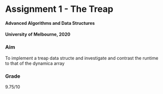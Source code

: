 # Assignment 1 - The Treap 
#### Advanced Algorithms and Data Structures
#### University of Melbourne, 2020

### Aim
To implement a treap data structe and investigate and contrast the runtime to that of the dynamica array

### Grade
9.75/10 
